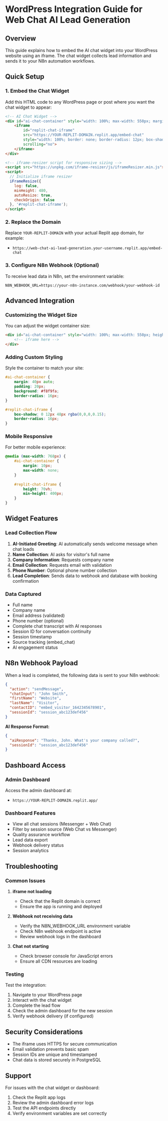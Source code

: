 # WordPress Integration Guide for Web Chat AI Lead Generation

## Overview
This guide explains how to embed the AI chat widget into your WordPress website using an iframe. The chat widget collects lead information and sends it to your N8n automation workflows.

## Quick Setup

### 1. Embed the Chat Widget

Add this HTML code to any WordPress page or post where you want the chat widget to appear:

```html
<!-- AI Chat Widget -->
<div id="ai-chat-container" style="width: 100%; max-width: 550px; margin: 20px auto;">
    <iframe 
        id="replit-chat-iframe" 
        src="https://YOUR-REPLIT-DOMAIN.replit.app/embed-chat" 
        style="width: 100%; border: none; border-radius: 12px; box-shadow: 0 8px 32px rgba(0,0,0,0.1);"
        scrolling="no">
    </iframe>
</div>

<!-- iframe-resizer script for responsive sizing -->
<script src="https://unpkg.com/iframe-resizer/js/iframeResizer.min.js"></script>
<script>
  // Initialize iframe resizer
  iFrameResize({ 
    log: false,
    minHeight: 480,
    autoResize: true,
    checkOrigin: false
  }, '#replit-chat-iframe');
</script>
```

### 2. Replace the Domain

Replace `YOUR-REPLIT-DOMAIN` with your actual Replit app domain, for example:
- `https://web-chat-ai-lead-generation.your-username.replit.app/embed-chat`

### 3. Configure N8n Webhook (Optional)

To receive lead data in N8n, set the environment variable:
```
N8N_WEBHOOK_URL=https://your-n8n-instance.com/webhook/your-webhook-id
```

## Advanced Integration

### Customizing the Widget Size

You can adjust the widget container size:

```html
<div id="ai-chat-container" style="width: 100%; max-width: 550px; height: 600px; margin: 20px auto;">
    <!-- iframe here -->
</div>
```

### Adding Custom Styling

Style the container to match your site:

```css
#ai-chat-container {
    margin: 40px auto;
    padding: 20px;
    background: #f8f9fa;
    border-radius: 16px;
}

#replit-chat-iframe {
    box-shadow: 0 12px 48px rgba(0,0,0,0.15);
    border-radius: 16px;
}
```

### Mobile Responsive

For better mobile experience:

```css
@media (max-width: 768px) {
    #ai-chat-container {
        margin: 10px;
        max-width: none;
    }
    
    #replit-chat-iframe {
        height: 70vh;
        min-height: 400px;
    }
}
```

## Widget Features

### Lead Collection Flow
1. **AI-Initiated Greeting**: AI automatically sends welcome message when chat loads
2. **Name Collection**: AI asks for visitor's full name
3. **Company Information**: Requests company name
4. **Email Collection**: Requests email with validation
5. **Phone Number**: Optional phone number collection
6. **Lead Completion**: Sends data to webhook and database with booking confirmation

### Data Captured
- Full name
- Company name
- Email address (validated)
- Phone number (optional)
- Complete chat transcript with AI responses
- Session ID for conversation continuity
- Session timestamp
- Source tracking (embed_chat)
- AI engagement status

## N8n Webhook Payload

When a lead is completed, the following data is sent to your N8n webhook:

```json
{
  "action": "sendMessage",
  "chatInput": "John Smith",
  "firstName": "Website",
  "lastName": "Visitor", 
  "contactID": "embed_visitor_1642345678901",
  "sessionId": "session_abc123def456"
}
```

**AI Response Format:**
```json
{
  "aiResponse": "Thanks, John. What's your company called?",
  "sessionId": "session_abc123def456"
}
```

## Dashboard Access

### Admin Dashboard
Access the admin dashboard at:
- `https://YOUR-REPLIT-DOMAIN.replit.app/`

### Dashboard Features
- View all chat sessions (Messenger + Web Chat)
- Filter by session source (Web Chat vs Messenger)
- Quality assurance workflow
- Lead data export
- Webhook delivery status
- Session analytics

## Troubleshooting

### Common Issues

1. **iframe not loading**
   - Check that the Replit domain is correct
   - Ensure the app is running and deployed

2. **Webhook not receiving data**
   - Verify the N8N_WEBHOOK_URL environment variable
   - Check N8n webhook endpoint is active
   - Review webhook logs in the dashboard

3. **Chat not starting**
   - Check browser console for JavaScript errors
   - Ensure all CDN resources are loading

### Testing

Test the integration:
1. Navigate to your WordPress page
2. Interact with the chat widget
3. Complete the lead flow
4. Check the admin dashboard for the new session
5. Verify webhook delivery (if configured)

## Security Considerations

- The iframe uses HTTPS for secure communication
- Email validation prevents basic spam
- Session IDs are unique and timestamped
- Chat data is stored securely in PostgreSQL

## Support

For issues with the chat widget or dashboard:
1. Check the Replit app logs
2. Review the admin dashboard error logs
3. Test the API endpoints directly
4. Verify environment variables are set correctly